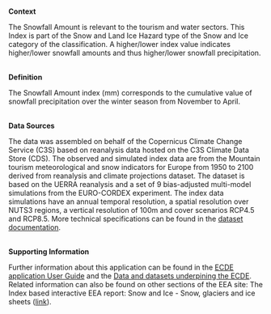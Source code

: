 <br />**Context**

The Snowfall Amount is relevant to the tourism and water sectors. This Index is part of the Snow and Land Ice Hazard type of the Snow and Ice category of the classification.
A higher/lower index value indicates higher/lower snowfall amounts and thus higher/lower snowfall precipitation.

<br />**Definition**

The Snowfall Amount index (mm) corresponds to the cumulative value of snowfall precipitation over the winter season from November to April.

<br />**Data Sources**

The data was assembled on behalf of the Copernicus Climate Change Service (C3S) based on reanalysis data hosted on the C3S Climate Data Store (CDS).
The observed and simulated index data are from the Mountain tourism meteorological and snow indicators for Europe from 1950 to 2100 derived from reanalysis and climate projections dataset. The dataset is based on the UERRA reanalysis and a set of 9 bias-adjusted multi-model simulations from the EURO-CORDEX experiment. The index data simulations have an annual temporal resolution, a spatial resolution over NUTS3 regions, a vertical resolution of 100m and cover scenarios RCP4.5 and RCP8.5. More technical specifications can be found in the [dataset documentation](https://cds.climate.copernicus.eu/cdsapp#!/dataset/sis-tourism-snow-indicators).

<br />**Supporting Information**

Further information about this application can be found in the [ECDE application User Guide](https://confluence.ecmwf.int/display/ECDE/1.+ECDE+Indicators+visualisation+application%3A+User+Guide) and the [Data and datasets underpining the ECDE](https://confluence.ecmwf.int/display/ECDE/2.+ECDE+indicators+and+input+datasets).
Related information can also be found on other sections of the EEA site:
The Index based interactive EEA report: Snow and Ice - Snow, glaciers and ice sheets ([link](https://www.eea.europa.eu/publications/europes-changing-climate-hazards-1/snow-and-ice)).
